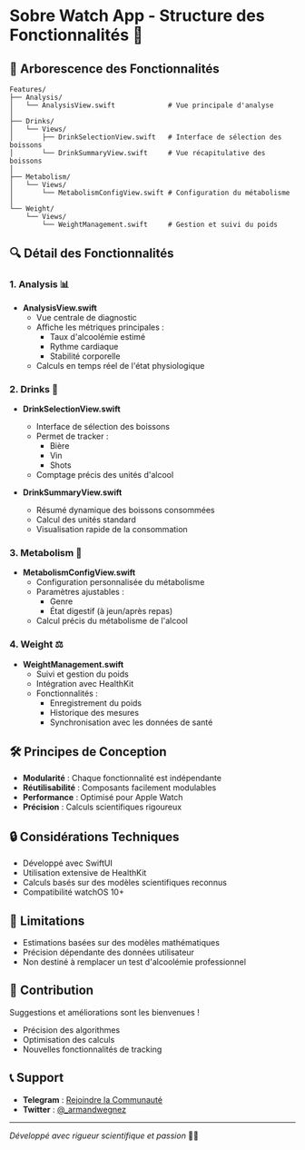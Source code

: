 # Sobre Watch App - Structure des Fonctionnalités 🚀

## 📂 Arborescence des Fonctionnalités

```
Features/
├── Analysis/
│   └── AnalysisView.swift             # Vue principale d'analyse
│
├── Drinks/
│   └── Views/
│       ├── DrinkSelectionView.swift   # Interface de sélection des boissons
│       └── DrinkSummaryView.swift     # Vue récapitulative des boissons
│
├── Metabolism/
│   └── Views/
│       └── MetabolismConfigView.swift # Configuration du métabolisme
│
└── Weight/
    └── Views/
        └── WeightManagement.swift     # Gestion et suivi du poids
```

## 🔍 Détail des Fonctionnalités

### 1. Analysis 📊

- **AnalysisView.swift**
  - Vue centrale de diagnostic
  - Affiche les métriques principales :
    - Taux d'alcoolémie estimé
    - Rythme cardiaque
    - Stabilité corporelle
  - Calculs en temps réel de l'état physiologique

### 2. Drinks 🍺

- **DrinkSelectionView.swift**

  - Interface de sélection des boissons
  - Permet de tracker :
    - Bière
    - Vin
    - Shots
  - Comptage précis des unités d'alcool

- **DrinkSummaryView.swift**
  - Résumé dynamique des boissons consommées
  - Calcul des unités standard
  - Visualisation rapide de la consommation

### 3. Metabolism 🧬

- **MetabolismConfigView.swift**
  - Configuration personnalisée du métabolisme
  - Paramètres ajustables :
    - Genre
    - État digestif (à jeun/après repas)
  - Calcul précis du métabolisme de l'alcool

### 4. Weight ⚖️

- **WeightManagement.swift**
  - Suivi et gestion du poids
  - Intégration avec HealthKit
  - Fonctionnalités :
    - Enregistrement du poids
    - Historique des mesures
    - Synchronisation avec les données de santé

## 🛠 Principes de Conception

- **Modularité** : Chaque fonctionnalité est indépendante
- **Réutilisabilité** : Composants facilement modulables
- **Performance** : Optimisé pour Apple Watch
- **Précision** : Calculs scientifiques rigoureux

## 🔒 Considérations Techniques

- Développé avec SwiftUI
- Utilisation extensive de HealthKit
- Calculs basés sur des modèles scientifiques reconnus
- Compatibilité watchOS 10+

## 🚧 Limitations

- Estimations basées sur des modèles mathématiques
- Précision dépendante des données utilisateur
- Non destiné à remplacer un test d'alcoolémie professionnel

## 🤝 Contribution

Suggestions et améliorations sont les bienvenues !

- Précision des algorithmes
- Optimisation des calculs
- Nouvelles fonctionnalités de tracking

## 📞 Support

- **Telegram** : [Rejoindre la Communauté](https://t.me/+Nspah7lRUggzMzA0)
- **Twitter** : [@\_armandwegnez](https://x.com/_armandwegnez)

---

_Développé avec rigueur scientifique et passion_ 🧠🍷
